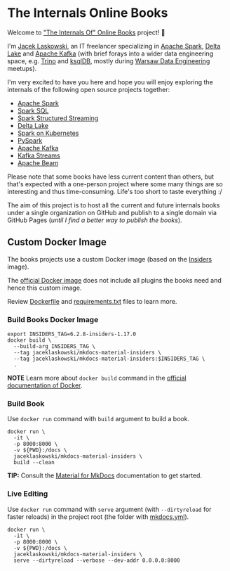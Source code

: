 # The Internals Online Books

Welcome to ["The Internals Of" Online Books](https://github.com/japila-books) project! 🤙

I'm [Jacek Laskowski](https://pl.linkedin.com/in/jaceklaskowski), an IT freelancer specializing in [Apache Spark](https://spark.apache.org/), [Delta Lake](https://delta.io/) and [Apache Kafka](https://kafka.apache.org/) (with brief forays into a wider data engineering space, e.g. [Trino](https://trino.io/) and [ksqlDB](https://ksqldb.io/), mostly during [Warsaw Data Engineering](https://www.meetup.com/Warsaw-Data-Engineering/) meetups).

I'm very excited to have you here and hope you will enjoy exploring the internals of the following open source projects together:

* [Apache Spark](https://books.japila.pl/apache-spark-internals)
* [Spark SQL](https://jaceklaskowski.github.io/mastering-spark-sql-book/)
* [Spark Structured Streaming](https://jaceklaskowski.github.io/spark-structured-streaming-book/)
* [Delta Lake](https://books.japila.pl/delta-lake-internals)
* [Spark on Kubernetes](https://jaceklaskowski.github.io/spark-kubernetes-book/)
* [PySpark](https://books.japila.pl/pyspark-internals)
* [Apache Kafka](https://jaceklaskowski.gitbooks.io/apache-kafka/content/)
* [Kafka Streams](https://jaceklaskowski.gitbooks.io/mastering-kafka-streams/content/)
* [Apache Beam](https://books.japila.pl/apache-beam-internals)

Please note that some books have less current content than others, but that's expected with a one-person project where some many things are so interesting and thus time-consuming. Life's too short to taste everything :/

The aim of this project is to host all the current and future internals books under a single organization on GitHub and publish to a single domain via GitHub Pages (_until I find a better way to publish the books_).

## Custom Docker Image

The books projects use a custom Docker image (based on the [Insiders](https://squidfunk.github.io/mkdocs-material/insiders/) image).

The [official Docker image](https://squidfunk.github.io/mkdocs-material/getting-started/#with-docker-recommended) does not include all plugins the books need and hence this custom image.

Review [Dockerfile](Dockerfile) and [requirements.txt](requirements.txt) files to learn more.

### Build Books Docker Image

```shell
export INSIDERS_TAG=6.2.8-insiders-1.17.0
docker build \
  --build-arg INSIDERS_TAG \
  --tag jaceklaskowski/mkdocs-material-insiders \
  --tag jaceklaskowski/mkdocs-material-insiders:$INSIDERS_TAG \
  .
```

**NOTE** Learn more about `docker build` command in the [official documentation of Docker](https://docs.docker.com/engine/reference/commandline/build/).

### Build Book

Use `docker run` command with `build` argument to build a book.

```shell
docker run \
  -it \
  -p 8000:8000 \
  -v ${PWD}:/docs \
  jaceklaskowski/mkdocs-material-insiders \
  build --clean
```

**TIP:** Consult the [Material for MkDocs](https://squidfunk.github.io/mkdocs-material/creating-your-site/) documentation to get started.

### Live Editing

Use `docker run` command with `serve` argument (with `--dirtyreload` for faster reloads) in the project root (the folder with [mkdocs.yml](mkdocs.yml)).

```shell
docker run \
  -it \
  -p 8000:8000 \
  -v ${PWD}:/docs \
  jaceklaskowski/mkdocs-material-insiders \
  serve --dirtyreload --verbose --dev-addr 0.0.0.0:8000
```
